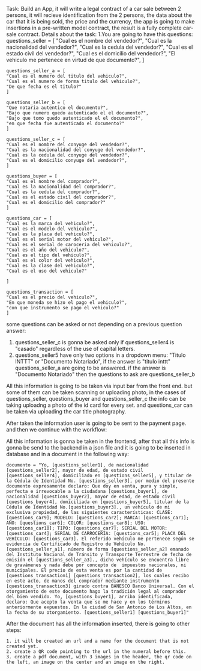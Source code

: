 Task: Build an App, it will write a legal contract of a car sale between 2 persons, it will recieve identification from the 2 persons, the data about the car that it is being sold, the price and the currency, the app is going to make insertions in a pre-written model contract, the result is a fully complete car-sale contract.
Details about the task: 
1.You are going to have this questions: 
	questions_seller = [
    "Cual es el nombre del vendedor?",
    "Cual es la nacionalidad del vendedor?",
    "Cual es la cedula del vendedor?",
    "Cual es el estado civil del vendedor?",
    "Cual es el domicilio del vendedor?",
    "El vehiculo me pertenece en virtud de que documento?",
	]

	questions_seller_a = [
    "Cual es el numero del titulo del vehiculo?",
    "Cual es el numero de forma titulo del vehiculo?",
    "De que fecha es el titulo?"
	]

	questions_seller_b = [
    "Que notaria autentico el documento?",
    "Bajo que numero quedo autenticado el el documento?",
    "Bajo que tomo quedo autenticado el el documento?",
    "en que fecha fue autenticado el documento?"
	]

	questions_seller_c = [
    "Cual es el nombre del conyuge del vendedor?",
    "Cual es la nacionalidad del conyuge del vendedor?",
    "Cual es la cedula del conyuge del vendedor?",
    "Cual es el domicilio conyuge del vendedor?",
	]

	questions_buyer = [
    "Cual es el nombre del comprador?",
    "Cual es la nacionalidad del comprador?",
    "Cual es la cedula del comprador?",
    "Cual es el estado civil del comprador?",
    "Cual es el domicilio del comprador?"
	]

	questions_car = [
    "Cual es la marca del vehiculo?",
    "Cual es el modelo del vehiculo?",
    "Cual es la placa del vehiculo?",
    "Cual es el serial motor del vehiculo?",
    "Cual es el serial de caroceria del vehiculo?",
    "Cual es el año del vehiculo?",
    "Cual es el tipo del vehiculo?",
    "Cual es el color del vehiculo?",
    "Cual es la clase del vehiculo?",
    "Cual es el uso del vehiculo?"

	]

	questions_transaction = [
    "Cual es el precio del vehiculo?",
    "En que moneda se hizo el pago el vehiculo?",
    "con que instrumento se pago el vehiculo?"
	]

some questions can be asked or not depending on a previous question answer:
1. questions_seller_c is gonna be asked only if questions_seller4 is "casado" regardless of the use of capital letters.
2. questions_seller5 have only two options in a dropdown menu: "Titulo INTTT" or "Documento Notariado", if the answer is "titulo inttt" questions_seller_a are going to be answered. if the answer is "Documento Notariado" then the questions to ask are questions_seller_b


All this information is going to be taken via input bar from the front end. but some of them can be taken scanning or uploading photo, in the cases of questions_seller, questions_buyer and questions_seller_c	the info can be taking uploadng a photo of the id card for every set. and questions_car can be taken via uploading the car title photography.

After taken the information user is going to be sent to the payment page. and then we continue with the workflow:

All this information is gonna be taken in the frontend, after that all this info is gonna be send to the backend in a json file and it is going to be inserted in database and in a document in the following way: 

	documento = "Yo, [questions_seller1], de nacionalidad [questions_seller2], mayor de edad, de estado civil [questions_seller4], domiciliado en [questions_seller5], y titular de la Cédula de Identidad No. [questions_seller3], por medio del presente documento expresamente declaro: Que doy en venta, pura y simple, perfecta e irrevocable a la ciudadana [questions_buyer1], de nacionalidad [questions_buyer2], mayor de edad, de estado civil [questions_buyer4], domiciliada en [questions_buyer5], titular de la Cédula de Identidad No.[questions_buyer3]., un vehículo de mi exclusiva propiedad, de las siguientes características: CLASE: [questions_car9]; MODELO: [questions_car2]; MARCA: [questions_car1]; AÑO: [questions_car6]; COLOR: [questions_car8]; USO: [questions_car10]; TIPO: [questions_car7]; SERIAL DEL MOTOR: [questions_car4]; SERIAL DE CARROCERÍA: [questions_car5]; PLACA DEL VEHÍCULO: [questions_car3]. El referido vehículo me pertenece según se evidencia de Certificado de Registro de Vehículo No. [questions_seller_a1], número de forma [questions_seller_a2] emanado del Instituto Nacional de Tránsito y Transporte Terrestre de fecha de emisión el [questions_seller_a3]., dicho vehículo se encuentra libre de gravámenes y nada debe por concepto de  impuestos nacionales, ni municipales. El precio de esta venta es por la cantidad de [questions_transaction1] [questions_transaction2], los cuales recibo en este acto, de manos del comprador mediante instrumento [questions_transaction3] girado contra BANESCO Banco Universal. Con el otorgamiento de este documento hago la tradición legal al comprador del bien vendido. Yo, [questions_buyer1], arriba identificada, declaro: Que acepto la venta que se me hace y en los términos anteriormente expuestos. En la ciudad de San Antonio de Los Altos, en la fecha de su otorgamiento. [questions_seller1] [questions_buyer1]"

After the document has all the information inserted, there is going to other steps: 

	1. it will be created an url and a name for the document that is not created yet.
	2. create a QR code pointing to the url in the numeral before this.
	3. create a pdf document, with 3 images in the header, the qr code on the left, an image on the center and an image on the right.